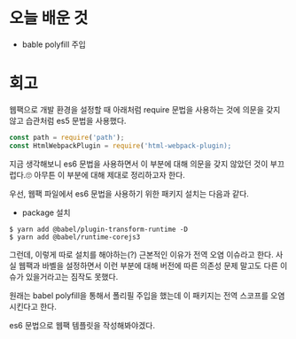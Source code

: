 # 오늘 배운 것

* bable polyfill 주입

# 회고

웹팩으로 개발 환경을 설정할 때 아래처럼 require 문법을 사용하는 것에 의문을 갖지 않고 습관처럼 es5 문법을 사용했다. 

```javascript
const path = require('path');
const HtmlWebpackPlugin = require('html-webpack-plugin);
```

지금 생각해보니 es6 문법을 사용하면서 이 부분에 대해 의문을 갖지 않았던 것이 부끄럽다.🙄
아무튼 이 부분에 대해 제대로 정리하고자 한다.

우선, 웹팩 파일에서 es6 문법을 사용하기 위한 패키지 설치는 다음과 같다.

* package 설치

```
$ yarn add @babel/plugin-transform-runtime -D
$ yarn add @babel/runtime-corejs3
```

그런데, 이렇게 따로 설치를 해야하는(?) 근본적인 이유가 전역 오염 이슈라고 한다. 사실 웹팩과 바벨을 설정하면서 이런 부분에 대해 
버전에 따른 의존성 문제 말고도 다른 이슈가 있을거라고는 짐작도 못했다.

원래는 babel polyfill을 통해서 폴리필 주입을 했는데 이 패키지는 전역 스코프를 오염시킨다고 한다.

es6 문법으로 웹팩 템플릿을 작성해봐야겠다.
